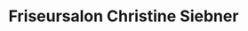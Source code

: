 ---
title: "Friseursalon Christine Siebner"
url: /nuernberg/friseursalon-christine-siebner/
shop: Friseur
---